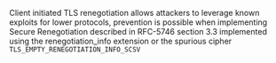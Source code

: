 Client initiated TLS renegotiation allows attackers to leverage known exploits for lower protocols, prevention is possible when implementing Secure Renegotiation described in RFC-5746 section 3.3 implemented using the renegotiation_info extension or the spurious cipher `TLS_EMPTY_RENEGOTIATION_INFO_SCSV`
